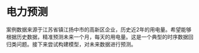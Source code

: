 # 电力预测
案例数据来源于江苏省镇江扬中市的高新区企业，历史近2年的用电量。希望能够根据历史数据，精准预测未来一个月，每天的用电量。这是一个典型的时序数据回归类问题。接下来尝试构建模型，对未来数据进行预测。
